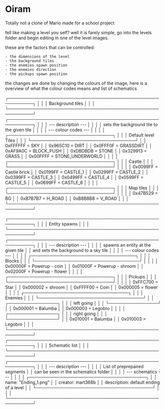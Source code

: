 ﻿# Oiram
Totally not a clone of Mario made for a school project

fell like making a level you self?
well it is farely simple, go into the levels folder and begin editing in one of the level images.

these are the factors that can be controlled:

    - the dimensions of the level
    - the background tiles
    - the enemies spawn position
    - the enemies direction
    - the pickups spawn position

the changes are done by changing the colours of the image, here is a overview of what the colour codes means and list of schematics

┌──────────────────────────────────────────────────────────┐
│                                                          │
│                    Background tiles                      │
│                                                          │
└──────────────────────────────────────────────────────────┘
┌──────────────────────────────────────────────────────────┐
│                                                          │
│                   --- description ---                    │
│                                                          │
│        sets the background tile to the given tile        │
│                                                          │
│                  --- colour codes ---                    │
│                                                          │
│           ┌──────────────────────────────────┐           │
│           │       Default level Tiles        │           │
│           └──────────────────────────────────┘           │
│                  0xFFFFFF = SKY                          │
│                  0x965C10 = DIRT                         │
│                  0x0FFF0F = GRASSDIRT                    │
│                  0xAF9A0C = BLOCK_PUSH                   │
│                  0xDBDBDB = STONE                        │
│                  0x329913 = GRASS                        │
│                  0x00FFFF = STONE_UNDERWORLD             │
│                                                          │
│           ┌──────────────────────────────────┐           │
│           │             Castle               │           │
│           └──────────────────────────────────┘           │
│                                                          │
│                  0x0099FF = Castle brick                 │
│                  0x0199FF = CASTLE_1                     │
│                  0x0299FF = CASTLE_2                     │
│                  0x0399FF = CASTLE_3                     │
│                  0x0499FF = CASTLE_4                     │
│                  0x0599FF = CASTLE_5                     │
│                  0x0699FF = CASTLE_6                     │
│                                                          │
│           ┌──────────────────────────────────┐           │
│           │            Map tiles             │           │
│           └──────────────────────────────────┘           │
│                                                          │
│                  0x47B529 = BG                           │
│                  0xB7B7B7 = H_ROAD                       │
│                  0xB8B8B8 = V_ROAD                       │
│                                                          │
└──────────────────────────────────────────────────────────┘

┌──────────────────────────────────────────────────────────┐
│                                                          │
│                     Entity spawns                        │
│                                                          │
└──────────────────────────────────────────────────────────┘
┌──────────────────────────────────────────────────────────┐
│                                                          │
│                   --- description ---                    │
│                                                          │
│           spawns an entity at the given tile             │
│          and sets the background to a sky tile           │
│                                                          │
│                  --- colour codes ---                    │
│                                                          │
│           ┌──────────────────────────────────┐           │
│           │             Blocks               │           │
│           └──────────────────────────────────┘           │
│                                                          │
│                  0x00000F = Powerup - coin               │
│                  0x01000F = Powerup - shroom             │
│                  0x02000F = Powerup - flower             │
│                                                          │
│           ┌──────────────────────────────────┐           │
│           │             Pickups              │           │
│           └──────────────────────────────────┘           │
│                                                          │
│                  0xFFC700 = Star                         │
│                  0x000002 = shroom                       │
│                  0xFFFF00 = Coin                         │
│                  0x000005 = flower                       │
│                                                          │
│           ┌──────────────────────────────────┐           │
│           │             Enemies              │           │
│           └──────────────────────────────────┘           │
│                   ┌────────────────┐                     │
│                   │   left going   │                     │
│                   └────────────────┘                     │
│                  0x000001 = Balumba                      │
│                  0x000003 = Legobro                      │
│                                                          │
│                   ┌────────────────┐                     │
│                   │  right going   │                     │
│                   └────────────────┘                     │
│                  0x010001 = Balumba                      │
│                  0x010003 = Legobro                      │
│                                                          │
└──────────────────────────────────────────────────────────┘
┌──────────────────────────────────────────────────────────┐
│                                                          │
│                     Schematic list                       │
│                                                          │
└──────────────────────────────────────────────────────────┘
┌──────────────────────────────────────────────────────────┐
│                                                          │
│                   --- description ---                    │
│                                                          │
│              List of preprepaired segments               │
│           can be seen in the schematics folder           │
│                                                          │
│                   --- schematics ---                     │
│                                                          │
│       ┌──────────────────────────────────────┐           │
│        name: "Ending_1.png"                              │
│        creator: mart368b                                 │
│        description: default ending of a level            │
│       └──────────────────────────────────────┘           │
│                                                          │
└──────────────────────────────────────────────────────────┘

